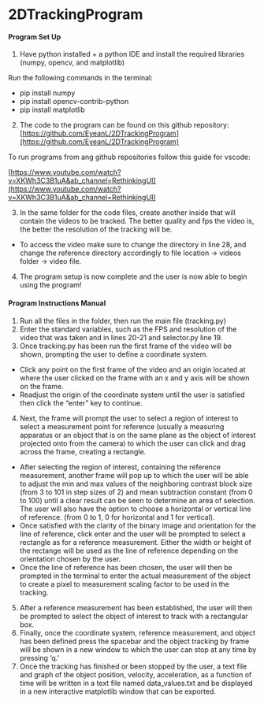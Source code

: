 # 2DTrackingProgram

<!-----

Yay, no errors, warnings, or alerts!

Conversion time: 0.59 seconds.


Using this Markdown file:

1. Paste this output into your source file.
2. See the notes and action items below regarding this conversion run.
3. Check the rendered output (headings, lists, code blocks, tables) for proper
   formatting and use a linkchecker before you publish this page.

Conversion notes:

* Docs to Markdown version 1.0β34
* Mon Sep 11 2023 08:40:01 GMT-0700 (PDT)
* Source doc: 2D GUI Object Tracking Software Documentation / Training Manual
* This is a partial selection. Check to make sure intra-doc links work.
----->



#### Program Set Up



1. Have python installed + a python IDE and install the required libraries (numpy, opencv, and matplotlib)

Run the following commands in the terminal:
  * pip install numpy
  * pip install opencv-contrib-python
  * pip install matplotlib
2. The code to the program can be found on this github repository: [https://github.com/EyeanL/2DTrackingProgram](https://github.com/EyeanL/2DTrackingProgram) 

To run programs from ang github repositories follow this guide for vscode:  

[https://www.youtube.com/watch?v=XKWh3C3B1uA&ab_channel=RethinkingUI](https://www.youtube.com/watch?v=XKWh3C3B1uA&ab_channel=RethinkingUI) 



3. In the same folder for the code files, create another inside that will contain the videos to be tracked. The better quality and fps the video is, the better the resolution of the tracking will be.
* To access the video make sure to change the directory in line 28, and change the reference directory accordingly to file location -> videos folder -> video file.
4. The program setup is now complete and the user is now able to begin using the program!


#### Program Instructions Manual



1. Run all the files in the folder, then run the main file (tracking.py)
2. Enter the standard variables, such as the FPS and resolution of the video that was taken and in lines 20-21 and selector.py line 19.
3. Once tracking.py has been run the first frame of the video will be shown, prompting the user to define a coordinate system.
* Click any point on the first frame of the video and an origin located at where the user clicked on the frame with an x and y axis will be shown on the frame. 
* Readjust the origin of the coordinate system until the user is satisfied then click the “enter” key to continue.
4. Next, the frame will prompt the user to select a region of interest to select a measurement point for reference (usually a measuring apparatus or an object that is on the same plane as the object of interest projected onto from the camera) to which the user can click and drag across the frame, creating a rectangle.
* After selecting the region of interest, containing the reference measurement, another frame will pop up to which the user will be able to adjust the min and max values of the neighboring contrast block size (from 3 to 101 in step sizes of 2) and mean subtraction constant (from 0 to 100) until a clear result can be seen to determine an area of selection. The user will also have the option to choose a horizontal or vertical line of reference. (from 0 to 1, 0 for horizontal and 1 for vertical).
* Once satisfied with the clarity of the binary image and orientation for the line of reference, click enter and the user will be prompted to select a rectangle as for a reference measurement. Either the width or height of the rectange will be used as the line of reference depending on the orientation chosen by the user. 
* Once the line of reference has been chosen, the user will then be prompted in the terminal to enter the actual measurement of the object to create a pixel to measurement scaling factor to be used in the tracking.
5. After a reference measurement has been established, the user will then be prompted to select the object of interest to track with a rectangular box. 
6. Finally, once the coordinate system, reference measurement, and object has been defined press the spacebar and the object tracking by frame will be shown in a new window to which the user can stop at any time by pressing ‘q.’
7. Once the tracking has finished or been stopped by the user, a text file and graph of the object position, velocity, acceleration, as a function of time will be written in a text file named data_values.txt and be displayed in a new interactive matplotlib window that can be exported.
